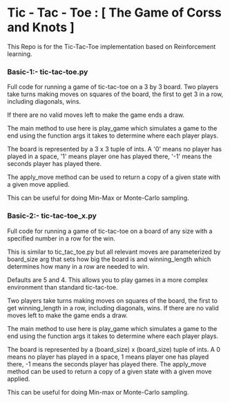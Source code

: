 # Tic - Tac - Toe : [ The Game of Corss and Knots ]

This Repo is for the Tic-Tac-Toe implementation based on Reinforcement learning.

### Basic-1:- tic-tac-toe.py

Full code for running a game of tic-tac-toe on a 3 by 3 board.
Two players take turns making moves on squares of the board, the first to get 3 in a row, including diagonals, wins.

If there are no valid moves left to make the game ends a draw.

The main method to use here is play_game which simulates a game to the end using the function args it takes to determine
where each player plays.

The board is represented by a 3 x 3 tuple of ints. A '0' means no player has played in a space, '1' means player one has
played there, '-1' means the seconds player has played there.

The apply_move method can be used to return a copy of a given state with a given move applied.

This can be useful for doing Min-Max or Monte-Carlo sampling.

### Basic-2:- tic-tac-toe_x.py

Full code for running a game of tic-tac-toe on a board of any size with a specified number in a row for the win.

This is similar to tic_tac_toe.py but all relevant moves are parameterized by board_size arg that sets how big
the board is and winning_length which determines how many in a row are needed to win.

Defaults are 5 and 4. This allows you to play games in a more complex environment than standard tic-tac-toe.

Two players take turns making moves on squares of the board, the first to get winning_length in a row, including
diagonals, wins. If there are no valid moves left to make the game ends a draw.

The main method to use here is play_game which simulates a game to the end using the function args it takes to determine
where each player plays.

The board is represented by a (board_size) x (board_size) tuple of ints.
A 0 means no player has played in a space, 1 means player one has played there, -1 means the seconds player has played there.
The apply_move method can be used to return a copy of a given state with a given move applied.

This can be useful for doing Min-max or Monte-Carlo sampling.
